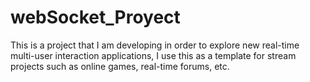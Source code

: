# webSocket_Proyect
 This is a project that I am developing in order to explore new real-time multi-user interaction applications, I use this as a template for stream projects such as online games, real-time forums, etc.
